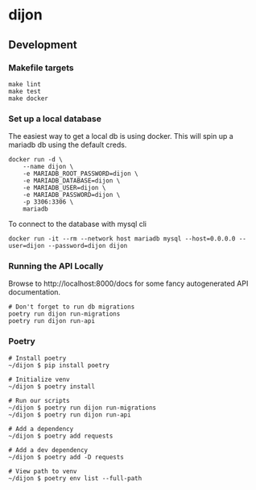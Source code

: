 # dijon

## Development

### Makefile targets
```
make lint
make test
make docker
```

### Set up a local database
The easiest way to get a local db is using docker. This will spin up a mariadb db using the default creds.
```
docker run -d \
    --name dijon \
    -e MARIADB_ROOT_PASSWORD=dijon \
    -e MARIADB_DATABASE=dijon \
    -e MARIADB_USER=dijon \
    -e MARIADB_PASSWORD=dijon \
    -p 3306:3306 \
    mariadb
```

To connect to the database with mysql cli
```
docker run -it --rm --network host mariadb mysql --host=0.0.0.0 --user=dijon --password=dijon dijon
```

### Running the API Locally
Browse to http://localhost:8000/docs for some fancy autogenerated API documentation.

```
# Don't forget to run db migrations
poetry run dijon run-migrations
poetry run dijon run-api
```

### Poetry
```
# Install poetry
~/dijon $ pip install poetry

# Initialize venv
~/dijon $ poetry install

# Run our scripts
~/dijon $ poetry run dijon run-migrations
~/dijon $ poetry run dijon run-api

# Add a dependency
~/dijon $ poetry add requests

# Add a dev dependency
~/dijon $ poetry add -D requests

# View path to venv
~/dijon $ poetry env list --full-path
```
